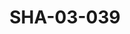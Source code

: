 ---
pid: SHA-03-039
title: SHA-03-039
language: ar
original_label: 
rights: شرحبيل احمد
location_of_original: شرحبيل احمد
photographer_or_studio: وزارة الاعلام السوداني
scanned_from: photograph 16.5 by 21.4
_date: '1960'
location: الكدرو
description: اول فرقة شرحبيل احمد مع كامل حسين حسن بابكر عوض محمد عثمان احمد داوود
  ويرى عبد القادر قائد سلاح موسيقى البوليس
additional_notes: اول مرة غنى شرحبيل احمد جاز
permission_display: 'yes'
on_server: 'no'
on_website: 'no'
permalink: /photopages/ar/SHA-03-039
layout: photo-page
---